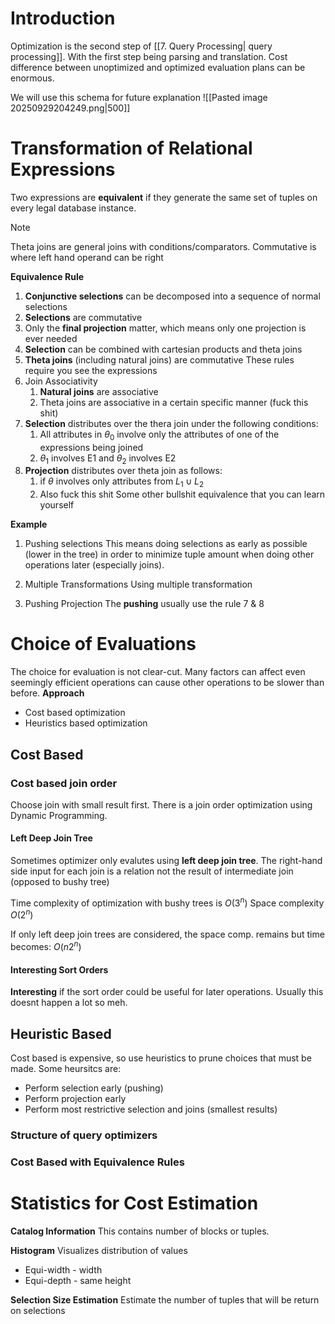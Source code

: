 # Introduction
Optimization is the second step of [[7. Query Processing| query processing]]. With the first step being parsing and translation. Cost difference between unoptimized and optimized evaluation plans can be enormous.

We will use this schema for future explanation
![[Pasted image 20250929204249.png|500]]
# Transformation of Relational Expressions
Two expressions are **equivalent** if they generate the same set of tuples on every legal database instance.

>[!note]
>Theta joins are general joins with conditions/comparators.
>Commutative is where left hand operand can be right

**Equivalence Rule** 
1. **Conjunctive selections** can be decomposed into a sequence of normal selections
2. **Selections** are commutative
3. Only the **final projection** matter, which means only one projection is ever needed
4. **Selection** can be combined with cartesian products and theta joins
5. **Theta joins** (including natural joins) are commutative
These rules require you see the expressions
6. Join Associativity
	1. **Natural joins** are associative
	2. Theta joins are associative in a certain specific manner (fuck this shit)
7. **Selection**  distributes over the thera join under the following conditions:
	1. All attributes in $\theta_{0}$ involve only the attributes of one of the expressions being joined
	2. $\theta_{1}$ involves E1 and $\theta_{2}$ involves E2
8. **Projection** distributes over theta join as follows:
	1. if $\theta$ involves only attributes from $L_{1}\cup L_{2}$
	2. Also fuck this shit
Some other bullshit equivalence that you can learn yourself 

**Example**
1. Pushing selections
	This means doing selections as early as possible (lower in the tree) in order to minimize tuple amount when doing other operations later (especially joins).
	
2. Multiple Transformations
	Using multiple transformation

3. Pushing Projection
The **pushing** usually use the rule 7 & 8 

# Choice of Evaluations
The choice for evaluation is not clear-cut. Many factors can affect even seemingly efficient operations can cause other operations to be slower than before.
**Approach**
- Cost based optimization
- Heuristics based optimization
## Cost Based
### Cost based join order
Choose join with small result first. There is a join order optimization using Dynamic Programming.

#### Left Deep Join Tree
Sometimes optimizer only evalutes using **left deep join tree**.
The right-hand side input for each join is a relation not the result of intermediate join (opposed to bushy tree)

Time complexity of optimization with bushy trees is $O(3^n)$
Space complexity $O(2^n)$

If only left deep join trees are considered, the space comp. remains but time becomes: $O(n 2^n)$

#### Interesting Sort Orders
**Interesting** if the sort order could be useful for later operations. Usually this doesnt happen a lot so meh.

## Heuristic Based
Cost based is expensive, so use heuristics to prune choices that must be made.
Some heursitcs are:
- Perform selection early (pushing)
- Perform projection early
- Perform most restrictive selection and joins (smallest results)

### Structure of query optimizers

### Cost Based with Equivalence Rules


# Statistics for Cost Estimation
**Catalog Information**
This contains number of blocks or tuples.

**Histogram**
Visualizes distribution of values
- Equi-width - width
- Equi-depth - same height

**Selection Size Estimation**
Estimate the number of tuples that will be return on selections